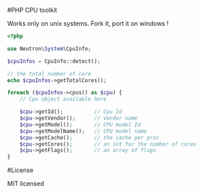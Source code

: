 #PHP CPU toolkit

Works only on unix systems. Fork it, port it on windows !

```php
<?php

use Neutron\System\CpuInfo;

$cpuInfos = CpuInfo::detect();

// the total number of core
echo $cpuInfos->getTotalCores();

foreach ($cpuInfos->cpus() as $cpu) {
    // Cpu object available here

    $cpu->getId();          // Cpu Id
    $cpu->getVendor();      // Vendor name
    $cpu->getModel();       // CPU model Id
    $cpu->getModelName();   // CPU model name
    $cpu->getCache();       // the cache per proc
    $cpu->getCores();       // an int for the number of cores
    $cpu->getFlags();       // an array of flags
}

```

#License

MIT licensed

